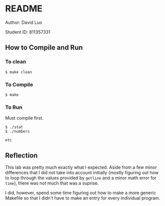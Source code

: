 # README
Author: David Luo

Student ID: 811357331

## How to Compile and Run

### To clean
```
$ make clean
```

### To Compile
```
$ make
```

### To Run
Must compile first.
```
$ ./stat
$ ./numbers

etc
```

## Reflection
This lab was pretty much exactly what I expected. Aside from a few minor 
differences that I did not take into account initially (mostly figuring
out how to loop through the values provided by `getline` and a minor
math error for `time`), there was not much that was a suprise.

I did, however, spend some time figuring out how to make a more generic
Makefile so that I didn't have to make an entry for every individual
program.

